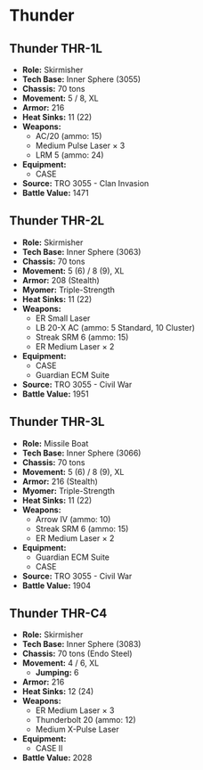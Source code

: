 # Thunder
## Thunder THR-1L
- **Role:** Skirmisher
- **Tech Base:** Inner Sphere (3055)
- **Chassis:** 70 tons
- **Movement:** 5 / 8, XL
- **Armor:** 216
- **Heat Sinks:** 11 (22)
- **Weapons:**
  - AC/20 (ammo: 15)
  - Medium Pulse Laser × 3
  - LRM 5 (ammo: 24)
- **Equipment:**
  - CASE
- **Source:** TRO 3055 - Clan Invasion
- **Battle Value:** 1471

## Thunder THR-2L
- **Role:** Skirmisher
- **Tech Base:** Inner Sphere (3063)
- **Chassis:** 70 tons
- **Movement:** 5 (6) / 8 (9), XL
- **Armor:** 208 (Stealth)
- **Myomer:** Triple-Strength
- **Heat Sinks:** 11 (22)
- **Weapons:**
  - ER Small Laser
  - LB 20-X AC (ammo: 5 Standard, 10 Cluster)
  - Streak SRM 6 (ammo: 15)
  - ER Medium Laser × 2
- **Equipment:**
  - CASE
  - Guardian ECM Suite
- **Source:** TRO 3055 - Civil War
- **Battle Value:** 1951

## Thunder THR-3L
- **Role:** Missile Boat
- **Tech Base:** Inner Sphere (3066)
- **Chassis:** 70 tons
- **Movement:** 5 (6) / 8 (9), XL
- **Armor:** 216 (Stealth)
- **Myomer:** Triple-Strength
- **Heat Sinks:** 11 (22)
- **Weapons:**
  - Arrow IV (ammo: 10)
  - Streak SRM 6 (ammo: 15)
  - ER Medium Laser × 2
- **Equipment:**
  - Guardian ECM Suite
  - CASE
- **Source:** TRO 3055 - Civil War
- **Battle Value:** 1904

## Thunder THR-C4
- **Role:** Skirmisher
- **Tech Base:** Inner Sphere (3083)
- **Chassis:** 70 tons (Endo Steel)
- **Movement:** 4 / 6, XL
  - **Jumping:** 6
- **Armor:** 216
- **Heat Sinks:** 12 (24)
- **Weapons:**
  - ER Medium Laser × 3
  - Thunderbolt 20 (ammo: 12)
  - Medium X-Pulse Laser
- **Equipment:**
  - CASE II
- **Battle Value:** 2028


